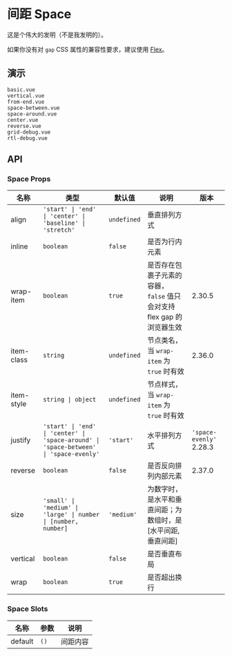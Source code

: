 # 间距 Space

这是个伟大的发明（不是我发明的）。

如果你没有对 `gap` CSS 属性的兼容性要求，建议使用 [Flex](flex)。

## 演示

```demo
basic.vue
vertical.vue
from-end.vue
space-between.vue
space-around.vue
center.vue
reverse.vue
grid-debug.vue
rtl-debug.vue
```

## API

### Space Props

| 名称 | 类型 | 默认值 | 说明 | 版本 |
| --- | --- | --- | --- | --- |
| align | `'start' \| 'end' \| 'center' \| 'baseline' \| 'stretch'` | `undefined` | 垂直排列方式 |  |
| inline | `boolean` | `false` | 是否为行内元素 |  |
| wrap-item | `boolean` | `true` | 是否存在包裹子元素的容器，`false` 值只会对支持 flex gap 的浏览器生效 | 2.30.5 |
| item-class | `string` | `undefined` | 节点类名，当 `wrap-item` 为 `true` 时有效 | 2.36.0 |
| item-style | `string \| object` | `undefined` | 节点样式，当 `wrap-item` 为 `true` 时有效 |  |
| justify | `'start' \| 'end' \| 'center' \| 'space-around' \| 'space-between' \| 'space-evenly'` | `'start'` | 水平排列方式 | `'space-evenly'` 2.28.3 |
| reverse | `boolean` | `false` | 是否反向排列内部元素 | 2.37.0 |
| size | `'small' \| 'medium' \| 'large' \| number \| [number, number]` | `'medium'` | 为数字时，是水平和垂直间距；为数组时，是 [水平间距, 垂直间距] |  |
| vertical | `boolean` | `false` | 是否垂直布局 |  |
| wrap | `boolean` | `true` | 是否超出换行 |  |

### Space Slots

| 名称    | 参数 | 说明     |
| ------- | ---- | -------- |
| default | `()` | 间距内容 |
